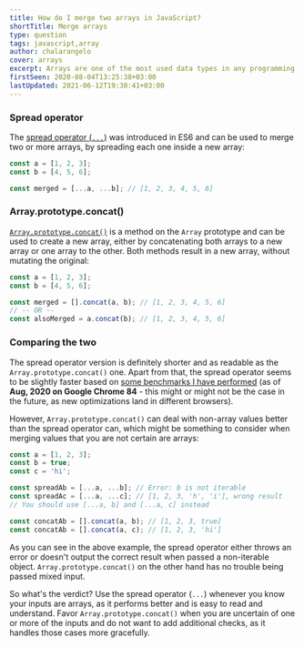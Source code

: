 ```yaml
---
title: How do I merge two arrays in JavaScript?
shortTitle: Merge arrays
type: question
tags: javascript,array
author: chalarangelo
cover: arrays
excerpt: Arrays are one of the most used data types in any programming language. Learn how to merge two arrays in JavaScript with this short guide.
firstSeen: 2020-08-04T13:25:38+03:00
lastUpdated: 2021-06-12T19:30:41+03:00
---
```


### Spread operator

The [spread operator (`...`)](https://developer.mozilla.org/en-US/docs/Web/JavaScript/Reference/Operators/Spread_syntax) was introduced in ES6 and can be used to merge two or more arrays, by spreading each one inside a new array:

```js
const a = [1, 2, 3];
const b = [4, 5, 6];

const merged = [...a, ...b]; // [1, 2, 3, 4, 5, 6]
```

### Array.prototype.concat()

[`Array.prototype.concat()`](https://developer.mozilla.org/en-US/docs/Web/JavaScript/Reference/Global_Objects/Array/concat) is a method on the `Array` prototype and can be used to create a new array, either by concatenating both arrays to a new array or one array to the other. Both methods result in a new array, without mutating the original:

```js
const a = [1, 2, 3];
const b = [4, 5, 6];

const merged = [].concat(a, b); // [1, 2, 3, 4, 5, 6]
// -- OR --
const alsoMerged = a.concat(b); // [1, 2, 3, 4, 5, 6]
```

### Comparing the two

The spread operator version is definitely shorter and as readable as the `Array.prototype.concat()` one. Apart from that, the spread operator seems to be slightly faster based on [some benchmarks I have performed](https://jsben.ch/9txyg) (as of **Aug, 2020 on Google Chrome 84** - this might or might not be the case in the future, as new optimizations land in different browsers).

However, `Array.prototype.concat()` can deal with non-array values better than the spread operator can, which might be something to consider when merging values that you are not certain are arrays:

```js
const a = [1, 2, 3];
const b = true;
const c = 'hi';

const spreadAb = [...a, ...b]; // Error: b is not iterable
const spreadAc = [...a, ...c]; // [1, 2, 3, 'h', 'i'], wrong result
// You should use [...a, b] and [...a, c] instead

const concatAb = [].concat(a, b); // [1, 2, 3, true]
const concatAb = [].concat(a, c); // [1, 2, 3, 'hi']
```

As you can see in the above example, the spread operator either throws an error or doesn't output the correct result when passed a non-iterable object. `Array.prototype.concat()` on the other hand has no trouble being passed mixed input.

So what's the verdict? Use the spread operator (`...`) whenever you know your inputs are arrays, as it performs better and is easy to read and understand. Favor `Array.prototype.concat()` when you are uncertain of one or more of the inputs and do not want to add additional checks, as it handles those cases more gracefully.
